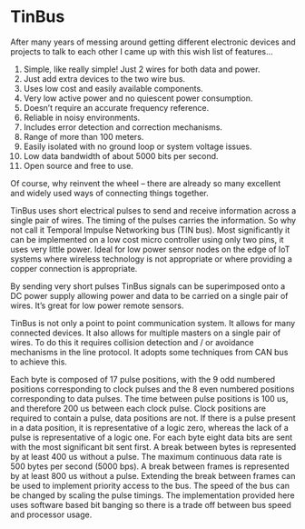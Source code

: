 # TinBus

After many years of messing around getting different electronic devices and projects to talk to each other I came up with this wish list of features…

1. Simple, like really simple! Just 2 wires for both data and power.
2. Just add extra devices to the two wire bus.
3. Uses low cost and easily available components.
4. Very low active power and no quiescent power consumption.
5. Doesn’t require an accurate frequency reference.
6. Reliable in noisy environments. 
7. Includes error detection and correction mechanisms.
8. Range of more than 100 meters.
9. Easily isolated with no ground loop or system voltage issues.
10. Low data bandwidth of about 5000 bits per second.
11. Open source and free to use.

Of course, why reinvent the wheel – there are already so many excellent and widely used ways of connecting things together.

TinBus uses short electrical pulses to send and receive information across a single pair of wires. The timing of the pulses carries the information. So why not call it Temporal Impulse Networking bus (TIN bus). Most significantly it can be implemented on a low cost micro controller using only two pins, it uses very little power. Ideal for low power sensor nodes on the edge of IoT systems where wireless technology is not appropriate or where providing a copper connection is appropriate.

By sending very short pulses TinBus signals can be superimposed onto a DC power supply allowing power and data to be carried on a single pair of wires. It’s great for low power remote sensors.

TinBus is not only a point to point communication system. It allows for many connected devices. It also allows for multiple masters on a single pair of wires. To do this it requires collision detection and / or avoidance mechanisms in the line protocol. It adopts some techniques from CAN bus to achieve this.

Each byte is composed of 17 pulse positions, with the 9 odd numbered positions corresponding to clock pulses and the 8 even numbered positions corresponding to data pulses. The time between pulse positions is 100 us, and therefore 200 us between each clock pulse. Clock positions are required to contain a pulse, data positions are not. If there is a pulse present in a data position, it is representative of a logic zero, whereas the lack of a pulse is representative of a logic one. For each byte eight data bits are sent with the most significant bit sent first. A break between bytes is represented by at least 400 us without a pulse. The maximum continuous data rate is 500 bytes per second (5000 bps). A break between frames is represented by at least 800 us without a pulse. Extending the break between frames can be used to implement priority access to the bus. The speed of the bus can be changed by scaling the pulse timings. The implementation provided here uses software based bit banging so there is a trade off between bus speed and processor usage.
